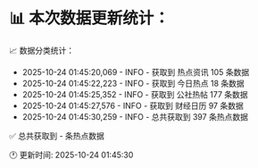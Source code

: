📊 本次数据更新统计：
==========================

📈 数据分类统计：
- 2025-10-24 01:45:20,069 - INFO - 获取到 热点资讯 105 条数据
- 2025-10-24 01:45:22,223 - INFO - 获取到 今日热点 18 条数据
- 2025-10-24 01:45:25,352 - INFO - 获取到 公社热帖 177 条数据
- 2025-10-24 01:45:27,576 - INFO - 获取到 财经日历 97 条数据
- 2025-10-24 01:45:30,259 - INFO - 总共获取到 397 条热点数据

✅ 总共获取到 - 条热点数据

🕐 更新时间: 2025-10-24 01:45:30
